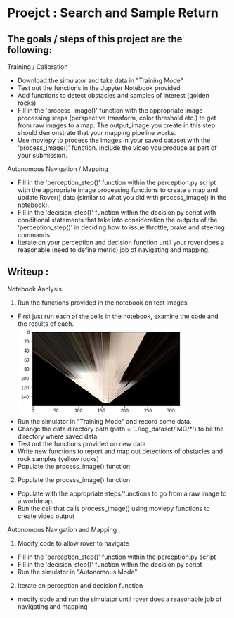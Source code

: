# Proejct : Search and Sample Return


The goals / steps of this project are the following:
--------------------------------

Training / Calibration

- Download the simulator and take data in "Training Mode"
- Test out the functions in the Jupyter Notebook provided
- Add functions to detect obstacles and samples of interest (golden rocks)
- Fill in the 'process_image()' function with the appropriate image processing 
  steps (perspective transform, color threshold etc.)   to get from raw images to a map. 
  The output_image you create in this step should demonstrate that your mapping pipeline works.
- Use moviepy to process the images in your saved dataset with the 'process_image()' function. 
  Include the video you produce as part of your submission.

Autonomous Navigation / Mapping

- Fill in the 'perception_step()' function within the perception.py script with the 
  appropriate image processing functions to create a map and update Rover() data 
  (similar to what you did with process_image() in the notebook).
- Fill in the 'decision_step()' function within the decision.py script with 
  conditional statements that take into consideration the outputs of the 'perception_step()' 
  in deciding how to issue throttle, brake and steering commands.
- Iterate on your perception and decision function until your rover does a reasonable 
  (need to define metric) job of navigating and mapping.


Writeup :
--------------------------------

Notebook Aanlysis

1. Run the functions provided in the notebook on test images

  - First just run each of the cells in the notebook, examine the code and the results of each.
    ![warped](/misc/0601warped.png)
  - Run the simulator in "Training Mode" and record some data. 
  - Change the data directory path (path = '../log_dataset/IMG/*') to be the directory where saved data
  - Test out the functions provided on new data
  - Write new functions to report and map out detections of obstacles and rock samples (yellow rocks)
  - Populate the process_image() function 
  
2. Populate the process_image() function

  - Populate with the appropriate steps/functions to go from a raw image to a worldmap.
  - Run the cell that calls process_image() using moviepy functions to create video output


Autonomous Navigation and Mapping

1. Modify code to allow rover to navigate

  - Fill in the 'perception_step()' function within the perception.py script
  - Fill in the 'decision_step()' function within the decision.py script
  - Run the simulator in "Autonomous Mode"

2. Iterate on perception and decision function
  
  - modify code and run the simulator until  rover does a reasonable job of navigating and mapping
  


